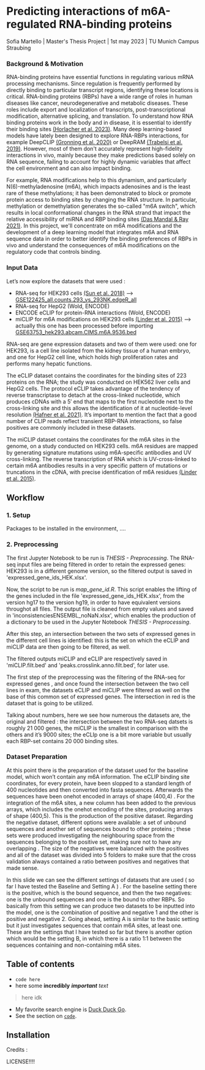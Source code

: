 
# Predicting interactions of m6A-regulated RNA-binding proteins 

Sofia Martello   |   Master's Thesis Project   |   1st may 2023   |   TU Munich Campus Straubing 

### Background & Motivation

RNA-binding proteins have essential functions in regulating various mRNA processing mechanisms. Since regulation is frequently performed by directly binding to particular transcript regions, identifying these locations is critical. 
RNA-binding proteins (RBPs) have a wide range of roles in human diseases like cancer, neurodegenerative and metabolic diseases. These roles include export and localization of transcripts, post-transcriptional modification, alternative splicing, and translation. To understand how RNA binding proteins work in the body and in disease, it is essential to identify their binding sites [(Horlacher et al. 2023)](https://doi.org/10.1101/2023.02.14.528560). 
Many deep learning-based models have lately been designed to explore RNA-RBPs interactions, for example DeepCLIP [(Gronning et al. 2020)](https://academic.oup.com/nar/article/48/13/7099/5859960) or DeepRAM [(Trabelsi et al. 2019)](https://academic.oup.com/bioinformatics/article/35/14/i269/5529112). However, most of them don't accurately represent high-fidelity interactions in vivo, mainly because they make predictions based solely on RNA sequence, failing to account for highly dynamic variables that affect the cell environment and can also impact binding. 


For example, RNA modifications help to this dynamism, and particularly N(6)-methyladenosine (m6A), which impacts adenosines and is the least rare of these methylations; it has been demonstrated to block or promote protein access to binding sites by changing the RNA structure. In particular, methylation or demethylation generates the so-called "m6A switch", which results in local conformational changes in the RNA strand that impact the relative accessibility of miRNA and RBP binding sites [(Das Mandal & Ray 2021)](https://doi.org/10.1016/j.ygeno.2020.12.027). 
In this project, we'll concentrate on m6A modifications and the development of a deep learning model that integrates m6A and RNA sequence data in order to better identify the binding preferences of RBPs in vivo and understand the consequences of m6A modifications on the regulatory code that controls binding. 



### Input Data 

Let’s now explore the datasets that were used :

- RNA-seq for HEK293 cells [(Sun et al. 2018)](https://pubmed.ncbi.nlm.nih.gov/30526041/) --> [GSE122425_all.counts.293_vs_293NK.edgeR_all](https://www.ncbi.nlm.nih.gov/geo/query/acc.cgi?acc=GSE122425)
- RNA-seq for HepG2 (Wold, ENCODE) 
- ENCODE eCLIP for protein-RNA interactions (Wold, ENCODE)
- miCLIP for m6A modifications on HEK293 cells [(Linder et al. 2015)](https://pubmed.ncbi.nlm.nih.gov/26121403/) --> actually this one has been processed before importing [GSE63753_hek293.abcam.CIMS.m6A.9536.bed](https://www.ncbi.nlm.nih.gov/geo/query/acc.cgi?acc=GSE63753)


RNA-seq are gene expression datasets and two of them were used: one for HEK293, is a cell line isolated from the kidney tissue of a human embryo, and one for HepG2 cell line, which holds high proliferation rates and performs many hepatic functions. 

The eCLIP dataset contains the coordinates for the binding sites of 223 proteins on the RNA; the study was conducted on HEK562 liver cells and HepG2 cells. The protocol eCLIP takes advantage of the tendency of reverse transcriptase to detach at the cross-linked nucleotide, which produces cDNAs with a 5′ end that maps to the first nucleotide next to the cross-linking site and this allows the identification of it at nucleotide-level resolution [(Hafner et al. 2021)](https://www.nature.com/articles/s43586-021-00018-1). It’s important to mention the fact that a good number of CLIP reads reflect transient RBP-RNA interactions, so false positives are commonly included in these datasets.  

The miCLIP dataset contains the coordinates for the m6A sites in the genome, on a study conducted on HEK293 cells. m6A residues are mapped by generating signature mutations using m6A-specific antibodies and UV cross-linking. The reverse transcription of RNA which is UV-cross-linked to certain m6A antibodies results in a very specific pattern of mutations or truncations in the cDNA, with precise identification of m6A residues [(Linder et al. 2015)](https://pubmed.ncbi.nlm.nih.gov/26121403/). 

## Workflow 

### 1. Setup 

Packages to be installed in the environment, ....  


### 2. Preprocessing 

The first Jupyter Notebook to be run is *THESIS - Preprocessing*. 
The RNA-seq input files are being filtered in order to retain the expressed genes: HEK293 is in a different genome version, so the filtered output is saved in 'expressed_gene_ids_HEK.xlsx'. 

Now, the script to be run is *map_gene_id.R*. This script enables the lifting of the genes included in the file 'expressed_gene_ids_HEK.xlsx', from the version hg17 to the version hg19, in order to have equivalent versions throughot all files. The output file is cleaned from empty values and saved in 'inconsistenciesENSEMBL_noNaN.xlsx', which enables the production of a dictionary to be used in the Jupyter Notebook *THESIS - Preprocessing*. 

After this step, an intersection between the two sets of expressed genes in the different cell lines is identified: this is the set on which the eCLIP and miCLIP data are then going to be filtered, as well. 

The filtered outputs miCLIP and eCLIP are respectively saved in 'miCLIP.filt.bed' and 'peaks.crosslink.anno.filt.bed', for later use. 





The first step of the preprocessing was the filtering of the RNA-seq for expressed genes , and once found the intersection between the two cell lines in exam, the datasets eCLIP and miCLIP were filtered as well on the base of this common set of  expressed genes. The intersection in red is the dataset that is going to be utilized. 

Talking about numbers, here we see how numerous the datasets are, the original and filtered  : the intersection between the two RNA-seq datsets is roughly 21 000 genes, the miCLIP is the smallest in comparison with the others and it’s 9000 sites; the eCLIp one is a bit more variable but usually each RBP-set contains 20 000 binding sites.  


### Dataset Preparation 

At this point there is the preparation of the dataset used for the baseline model, which won’t contain any m6A information. The eCLIP binding site coordinates, for every protein,  have been slopped to a standard length of 400 nucleotides and then converted into fasta sequences. Afterwards the sequences have been onehot encoded in arrays of shape (400,4) . For the integration of  the m6A sites, a new column has been added to the previous arrays, which includes the onehot encoding of the sites, producing arrays of shape (400,5). 
This is the production of the positive dataset. Regarding the negative dataset, different options were available: a set of unbound sequences and another set of sequences bound to other proteins ; these sets were produced investigating the neighbouring space from the sequences belonging to the positive set, making sure not to have any overlapping . The size of the negatives were balanced with the positives and all of the dataset was divided into 5 folders to make sure that the cross validation always contained a ratio between positives and negatives that made sense. 



In this slide we can see the different settings of datasets that are used ( so far I have tested the Baseline and Setting A ) .  For the baseline setting there is the positive, which is the bound sequence, and then the two negatives: one is the unbound sequences and one is the bound to other RBPs. So basically from this setting we can produce two datasets to be inputted into the model, one is the combination of positive and negative 1 and the other is positive and negative 2. Going ahead, setting A is similar to the basic setting but it just investigates sequences that contain m6A sites, at least one. These are the settings that I have tested so far but there is another option which would be the setting B, in which there is a ratio 1:1 between the sequences containing and non-containing m6A sites. 




## Table of contents
- `code here` 
- here some **incredibly** ***important*** *text*
>here idk
- My favorite search engine is [Duck Duck Go](https://duckduckgo.com).
- See the section on [`code`](#code).
## Installation 


Credits : 

LICENSE!!!!
